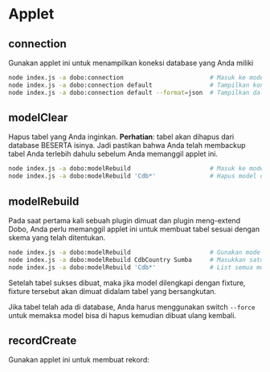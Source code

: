# Applet

## connection

Gunakan applet ini untuk menampilkan koneksi database yang Anda miliki

```bash
node index.js -a dobo:connection                        # Masuk ke mode interaktif
node index.js -a dobo:connection default                # Tampilkan koneksi dengan nama 'default'
node index.js -a dobo:connection default --format=json  # Tampilkan dalam format 'json'
```

## modelClear

Hapus tabel yang Anda inginkan. **Perhatian**: tabel akan dihapus dari database BESERTA isinya. Jadi pastikan bahwa Anda telah membackup tabel Anda terlebih dahulu sebelum Anda memanggil applet ini.

```bash
node index.js -a dobo:modelRebuild                      # Masuk ke mode interaktif
node index.js -a dobo:modelRebuild 'Cdb*'               # Hapus model dengan awalan 'Cdb'
```

## modelRebuild

Pada saat pertama kali sebuah plugin dimuat dan plugin meng-extend Dobo, Anda perlu memanggil applet ini untuk membuat tabel sesuai dengan skema yang telah ditentukan.

```bash
node index.js -a dobo:modelRebuild                      # Gunakan mode interaktif
node index.js -a dobo:modelRebuild CdbCountry Sumba     # Masukkan satu persatu nama modelnya
node index.js -a dobo:modelRebuild 'Cdb*'               # List semua model dengan awalan 'Cdb'
```
Setelah tabel sukses dibuat, maka jika model dilengkapi dengan fixture, fixture tersebut akan dimuat didalam tabel yang bersangkutan.

Jika tabel telah ada di database, Anda harus menggunakan switch ```--force``` untuk memaksa model bisa di hapus kemudian dibuat ulang kembali.

## recordCreate

Gunakan applet ini untuk membuat rekord:

```bash
